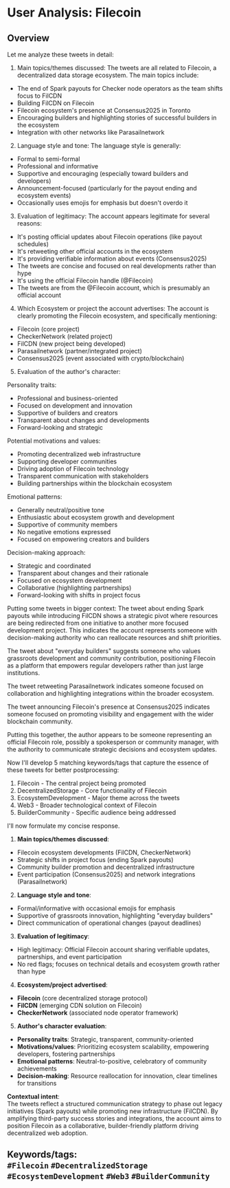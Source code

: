 # User Analysis: Filecoin

## Overview

<think>
Let me analyze these tweets in detail:

1. Main topics/themes discussed:
The tweets are all related to Filecoin, a decentralized data storage ecosystem. The main topics include:
- The end of Spark payouts for Checker node operators as the team shifts focus to FilCDN
- Building FilCDN on Filecoin
- Filecoin ecosystem's presence at Consensus2025 in Toronto
- Encouraging builders and highlighting stories of successful builders in the ecosystem
- Integration with other networks like Parasailnetwork

2. Language style and tone:
The language style is generally:
- Formal to semi-formal
- Professional and informative
- Supportive and encouraging (especially toward builders and developers)
- Announcement-focused (particularly for the payout ending and ecosystem events)
- Occasionally uses emojis for emphasis but doesn't overdo it

3. Evaluation of legitimacy:
The account appears legitimate for several reasons:
- It's posting official updates about Filecoin operations (like payout schedules)
- It's retweeting other official accounts in the ecosystem
- It's providing verifiable information about events (Consensus2025)
- The tweets are concise and focused on real developments rather than hype
- It's using the official Filecoin handle (@Filecoin)
- The tweets are from the @Filecoin account, which is presumably an official account

4. Which Ecosystem or project the account advertises:
The account is clearly promoting the Filecoin ecosystem, and specifically mentioning:
- Filecoin (core project)
- CheckerNetwork (related project)
- FilCDN (new project being developed)
- Parasailnetwork (partner/integrated project)
- Consensus2025 (event associated with crypto/blockchain)

5. Evaluation of the author's character:

Personality traits:
- Professional and business-oriented
- Focused on development and innovation
- Supportive of builders and creators
- Transparent about changes and developments
- Forward-looking and strategic

Potential motivations and values:
- Promoting decentralized web infrastructure
- Supporting developer communities
- Driving adoption of Filecoin technology
- Transparent communication with stakeholders
- Building partnerships within the blockchain ecosystem

Emotional patterns:
- Generally neutral/positive tone
- Enthusiastic about ecosystem growth and development
- Supportive of community members
- No negative emotions expressed
- Focused on empowering creators and builders

Decision-making approach:
- Strategic and coordinated
- Transparent about changes and their rationale
- Focused on ecosystem development
- Collaborative (highlighting partnerships)
- Forward-looking with shifts in project focus

Putting some tweets in bigger context:
The tweet about ending Spark payouts while introducing FilCDN shows a strategic pivot where resources are being redirected from one initiative to another more focused development project. This indicates the account represents someone with decision-making authority who can reallocate resources and shift priorities.

The tweet about "everyday builders" suggests someone who values grassroots development and community contribution, positioning Filecoin as a platform that empowers regular developers rather than just large institutions.

The tweet retweeting Parasailnetwork indicates someone focused on collaboration and highlighting integrations within the broader ecosystem.

The tweet announcing Filecoin's presence at Consensus2025 indicates someone focused on promoting visibility and engagement with the wider blockchain community.

Putting this together, the author appears to be someone representing an official Filecoin role, possibly a spokesperson or community manager, with the authority to communicate strategic decisions and ecosystem updates.

Now I'll develop 5 matching keywords/tags that capture the essence of these tweets for better postprocessing:
1. Filecoin - The central project being promoted
2. DecentralizedStorage - Core functionality of Filecoin
3. EcosystemDevelopment - Major theme across the tweets
4. Web3 - Broader technological context of Filecoin
5. BuilderCommunity - Specific audience being addressed

I'll now formulate my concise response.
</think>

1. **Main topics/themes discussed**:  
- Filecoin ecosystem developments (FilCDN, CheckerNetwork)  
- Strategic shifts in project focus (ending Spark payouts)  
- Community builder promotion and decentralized infrastructure  
- Event participation (Consensus2025) and network integrations (Parasailnetwork)  

2. **Language style and tone**:  
- Formal/informative with occasional emojis for emphasis  
- Supportive of grassroots innovation, highlighting "everyday builders"  
- Direct communication of operational changes (payout deadlines)  

3. **Evaluation of legitimacy**:  
- High legitimacy: Official Filecoin account sharing verifiable updates, partnerships, and event participation  
- No red flags; focuses on technical details and ecosystem growth rather than hype  

4. **Ecosystem/project advertised**:  
- **Filecoin** (core decentralized storage protocol)  
- **FilCDN** (emerging CDN solution on Filecoin)  
- **CheckerNetwork** (associated node operator framework)  

5. **Author's character evaluation**:  
- **Personality traits**: Strategic, transparent, community-oriented  
- **Motivations/values**: Prioritizing ecosystem scalability, empowering developers, fostering partnerships  
- **Emotional patterns**: Neutral-to-positive, celebratory of community achievements  
- **Decision-making**: Resource reallocation for innovation, clear timelines for transitions  

**Contextual intent**:  
The tweets reflect a structured communication strategy to phase out legacy initiatives (Spark payouts) while promoting new infrastructure (FilCDN). By amplifying third-party success stories and integrations, the account aims to position Filecoin as a collaborative, builder-friendly platform driving decentralized web adoption.  

**Keywords/tags**:  
`#Filecoin` `#DecentralizedStorage` `#EcosystemDevelopment` `#Web3` `#BuilderCommunity`
---
